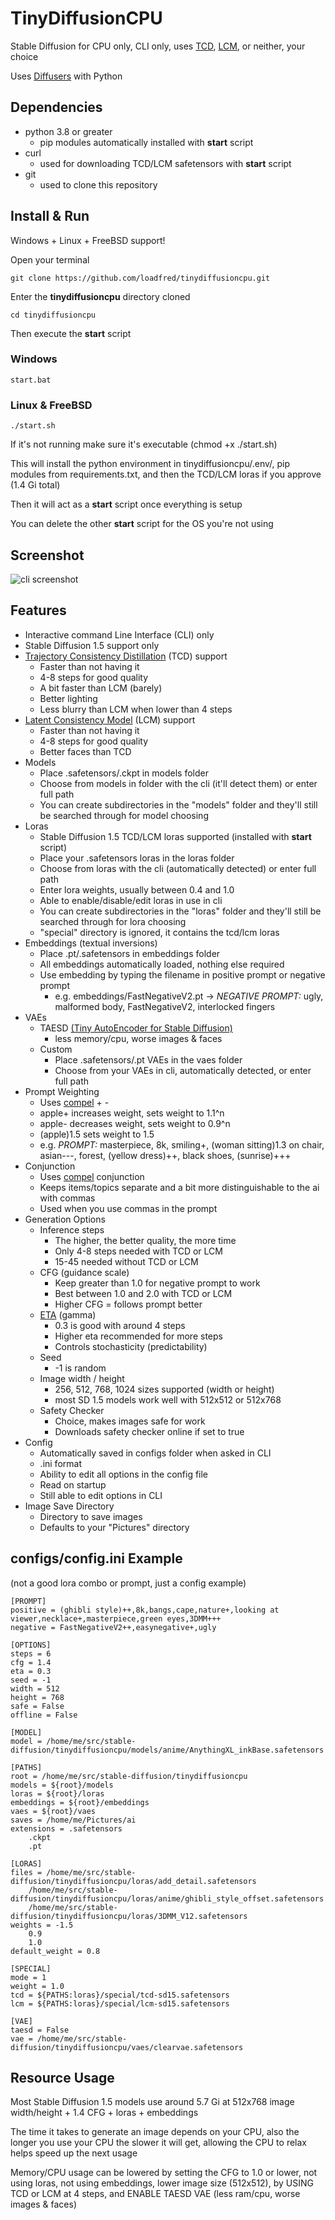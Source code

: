 # TinyDiffusionCPU
Stable Diffusion for CPU only, CLI only, uses [TCD](https://github.com/jabir-zheng/TCD), [LCM](https://github.com/luosiallen/latent-consistency-model), or neither, your choice

Uses [Diffusers](https://huggingface.co/docs/diffusers/tutorials/tutorial_overview) with Python

## Dependencies
- python 3.8 or greater
  - pip modules automatically installed with **start** script
- curl
  - used for downloading TCD/LCM safetensors with **start** script
- git
  - used to clone this repository
 
## Install & Run
Windows + Linux + FreeBSD support!

Open your terminal

`git clone https://github.com/loadfred/tinydiffusioncpu.git`

Enter the **tinydiffusioncpu** directory cloned

`cd tinydiffusioncpu`

Then execute the **start** script

### Windows

`start.bat`

### Linux & FreeBSD

`./start.sh`

If it's not running make sure it's executable (chmod +x ./start.sh)

This will install the python environment in tinydiffusioncpu/.env/, pip modules from requirements.txt, and then the TCD/LCM loras if you approve (1.4 Gi total)

Then it will act as a **start** script once everything is setup

You can delete the other **start** script for the OS you're not using

## Screenshot
![cli screenshot](https://github.com/loadfred/tinydiffusioncpu/blob/main/docs/images/cli.webp)

## Features
- Interactive command Line Interface (CLI) only
- Stable Diffusion 1.5 support only
- [Trajectory Consistency Distillation](https://github.com/jabir-zheng/TCD) (TCD) support
  - Faster than not having it
  - 4-8 steps for good quality
  - A bit faster than LCM (barely)
  - Better lighting
  - Less blurry than LCM when lower than 4 steps
- [Latent Consistency Model](https://github.com/luosiallen/latent-consistency-model) (LCM) support
  - Faster than not having it
  - 4-8 steps for good quality
  - Better faces than TCD
- Models
  - Place .safetensors/.ckpt in models folder
  - Choose from models in folder with the cli (it'll detect them) or enter full path
  - You can create subdirectories in the "models" folder and they'll still be searched through for model choosing
- Loras
  - Stable Diffusion 1.5 TCD/LCM loras supported (installed with **start** script)
  - Place your .safetensors loras in the loras folder
  - Choose from loras with the cli (automatically detected) or enter full path
  - Enter lora weights, usually between 0.4 and 1.0
  - Able to enable/disable/edit loras in use in cli
  - You can create subdirectories in the "loras" folder and they'll still be searched through for lora choosing
  - "special" directory is ignored, it contains the tcd/lcm loras
- Embeddings (textual inversions)
  - Place .pt/.safetensors in embeddings folder
  - All embeddings automatically loaded, nothing else required
  - Use embedding by typing the filename in positive prompt or negative prompt
    - e.g. embeddings/FastNegativeV2.pt -> *NEGATIVE PROMPT:* ugly, malformed body, FastNegativeV2, interlocked fingers
- VAEs
  - TAESD [(Tiny AutoEncoder for Stable Diffusion)](https://github.com/madebyollin/taesd)
    - less memory/cpu, worse images & faces
  - Custom
    - Place .safetensors/.pt VAEs in the vaes folder
    - Choose from your VAEs in cli, automatically detected, or enter full path
- Prompt Weighting
  - Uses [compel](https://github.com/damian0815/compel/blob/main/doc/syntax.md#weighting) + -
  - apple+ increases weight, sets weight to 1.1^n
  - apple- decreases weight, sets weight to 0.9^n
  - (apple)1.5 sets weight to 1.5
  - e.g. *PROMPT:* masterpiece, 8k, smiling+, (woman sitting)1.3 on chair, asian---, forest, (yellow dress)++, black shoes, (sunrise)+++
- Conjunction
  - Uses [compel](https://github.com/damian0815/compel/blob/main/doc/syntax.md#conjunction) conjunction
  - Keeps items/topics separate and a bit more distinguishable to the ai with commas
  - Used when you use commas in the prompt
- Generation Options
  - Inference steps
    - The higher, the better quality, the more time
    - Only 4-8 steps needed with TCD or LCM
    - 15-45 needed without TCD or LCM
  - CFG (guidance scale)
    - Keep greater than 1.0 for negative prompt to work
    - Best between 1.0 and 2.0 with TCD or LCM
    - Higher CFG = follows prompt better
  - [ETA](https://github.com/jabir-zheng/TCD?tab=readme-ov-file#text-to-image-generation) (gamma)
    - 0.3 is good with around 4 steps
    - Higher eta recommended for more steps
    - Controls stochasticity (predictability)
  - Seed
    - -1 is random
  - Image width / height
    - 256, 512, 768, 1024 sizes supported (width or height)
    - most SD 1.5 models work well with 512x512 or 512x768
  - Safety Checker
    - Choice, makes images safe for work
    - Downloads safety checker online if set to true
- Config
  - Automatically saved in configs folder when asked in CLI
  - .ini format
  - Ability to edit all options in the config file
  - Read on startup
  - Still able to edit options in CLI
- Image Save Directory
  - Directory to save images
  - Defaults to your "Pictures" directory

## configs/config.ini Example
(not a good lora combo or prompt, just a config example)

```
[PROMPT]
positive = (ghibli style)++,8k,bangs,cape,nature+,looking at viewer,necklace+,masterpiece,green eyes,3DMM+++
negative = FastNegativeV2++,easynegative+,ugly

[OPTIONS]
steps = 6
cfg = 1.4
eta = 0.3
seed = -1
width = 512
height = 768
safe = False
offline = False

[MODEL]
model = /home/me/src/stable-diffusion/tinydiffusioncpu/models/anime/AnythingXL_inkBase.safetensors

[PATHS]
root = /home/me/src/stable-diffusion/tinydiffusioncpu
models = ${root}/models
loras = ${root}/loras
embeddings = ${root}/embeddings
vaes = ${root}/vaes
saves = /home/me/Pictures/ai
extensions = .safetensors
	.ckpt
	.pt

[LORAS]
files = /home/me/src/stable-diffusion/tinydiffusioncpu/loras/add_detail.safetensors
	/home/me/src/stable-diffusion/tinydiffusioncpu/loras/anime/ghibli_style_offset.safetensors
	/home/me/src/stable-diffusion/tinydiffusioncpu/loras/3DMM_V12.safetensors
weights = -1.5
	0.9
	1.0
default_weight = 0.8

[SPECIAL]
mode = 1
weight = 1.0
tcd = ${PATHS:loras}/special/tcd-sd15.safetensors
lcm = ${PATHS:loras}/special/lcm-sd15.safetensors

[VAE]
taesd = False
vae = /home/me/src/stable-diffusion/tinydiffusioncpu/vaes/clearvae.safetensors
```

## Resource Usage
Most Stable Diffusion 1.5 models use around 5.7 Gi at 512x768 image width/height + 1.4 CFG + loras + embeddings

The time it takes to generate an image depends on your CPU, also the longer you use your CPU the slower it will get, allowing the CPU to relax helps speed up the next usage

Memory/CPU usage can be lowered by setting the CFG to 1.0 or lower, not using loras, not using embeddings, lower image size (512x512), by USING TCD or LCM at 4 steps, and ENABLE TAESD VAE (less ram/cpu, worse images & faces)
